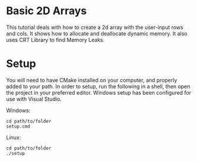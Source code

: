 # Basic 2D Arrays

This tutorial deals with how to create a 2d array with the user-input rows and cols.
It shows how to allocate and deallocate dynamic memory.
It also uses CRT Library to find Memory Leaks.

# Setup

You will need to have CMake installed on your computer, and properly added to your path.
In order to setup, run the following in a shell, then open the project in your preferred editor.
Windows setup has been configured for use with Visual Studio.

Windows:
```
cd path/to/folder
setup.cmd
```
Linux:
```
cd path/to/folder
./setup
```
